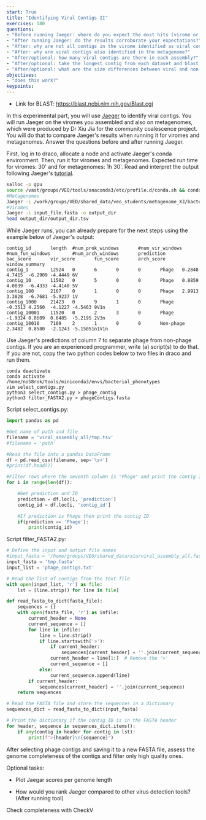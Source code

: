 ```yaml
---
start: True
title: "Identifying Viral Contigs II"
exercises: 180
questions:
- "Before running Jaeger: where do you expect the most hits (virome or metagenome)? Why?"
- "After running Jaeger: do the results corroborate your expectations?"
- "After: why are not all contigs in the virome identified as viral contigs?"
- "After: why are viral contigs also identified in the metagenome?"
- "After/optional: how many viral contigs are there in each assembly?"
- "After/optional: take the longest contig from each dataset and blast it (link below). What are the top hits?"
- "After/optional: what are the size differences between viral and non-viral contigs (you investigate this using visualization)?"
objectives:
- "does this work?"
keypoints:
---
```


- Link for BLAST: https://blast.ncbi.nlm.nih.gov/Blast.cgi

In this experimental part, you will use [Jaeger](https://github.com/Yasas1994/Jaeger) to identify viral contigs. You will run Jaeger on the viromes you assembled and also on metagenomes, which were produced by Dr Xiu Jia for the community coalescence project. You will do that to compare Jaeger's results when running it for viromes and metagenomes. Answer the questions before and after running Jaeger.   

First, log in to draco, allocate a node and activate Jaeger's conda environment. Then, run it for viromes and metagenomes. Expected run time for viromes: 30' and for metagenomes: 1h 30'. Read and interpret the output following Jaeger's [tutorial](https://github.com/Yasas1994/Jaeger?tab=readme-ov-file#what-is-in-the-output).

```bash
salloc -p gpu
source /vast/groups/VEO/tools/anaconda3/etc/profile.d/conda.sh && conda activate jaeger_v1.31.0 && Jaeger -h
#Metagenomes
Jaeger -i /work/groups/VEO/shared_data/veo_students/metagenome_XJ/bacterial_assembly_q15.fasta -o bacterial_assembly_q15
#Viromes
Jaeger -i input_file.fasta -o output_dir
head output_dir/output_dir.tsv
```

While Jaeger runs, you can already prepare for the next steps using the example below of Jaeger's output:

```
contig_id       length  #num_prok_windows       #num_vir_windows        #num_fun_windows        #num_arch_windows       prediction      bac_score       vir_score       fun_score       arch_score      window_summary
contig_1        12924   0       6       0       0       Phage   0.2848  4.7415  -6.2909 -4.4449 6V
contig_10       11502   0       5       0       0       Phage   0.8859  4.0839  -6.4333 -4.4140 5V
contig_100      2167    0       1       0       0       Phage   2.9913  3.3828  -6.7681 -5.9237 1V
contig_1000     21423   0       9       1       0       Phage   -0.3513 4.2560  -4.1227 -4.5463 9V1n
contig_10001    11520   0       2       3       0       Phage   -1.9324 0.8609  0.6485  -5.2195 2V3n
contig_10010    7109    2       1       0       0       Non-phage       2.3482  0.8580  -2.1243 -5.15051n1V1n
```

Use Jaeger's predictions of column 7 to separate phage from non-phage contigs. If you are an experienced programmer, write (a) script(s) to do that. If you are not, copy the two python codes below to two files in draco and run them.   

```
conda deactivate
conda activate /home/no58rok/tools/miniconda3/envs/bacterial_phenotypes
vim select_contigs.py
python3 select_contigs.py > phage_contig
python3 filter_FASTA2.py > phageContigs.fasta
```

Script select_contigs.py:  

```python 
import pandas as pd

#Get name of path and file
filename = 'viral_assembly_all/tmp.tsv'
#filename = 'path'

#Read the file into a pandas DataFrame
df = pd.read_csv(filename, sep='\s+')
#print(df.head())

#Filter rows where the seventh column is "Phage" and print the contig ID
for i in range(len(df)):

    #Get prediction and ID
    prediction = df.loc[i, 'prediction']
    contig_id = df.loc[i, 'contig_id']

    #If prediction is Phage then print the contig ID
    if(prediction == 'Phage'):
        print(contig_id)
```
Script filter_FASTA2.py:  

```python
# Define the input and output file names
#input_fasta = '/home/groups/VEO/shared_data/xiu/viral_assembly_all.fasta'
input_fasta = 'tmp.fasta'
input_list = 'phage_contigs.txt'

# Read the list of contigs from the text file
with open(input_list, 'r') as file:
    lst = [line.strip() for line in file]

def read_fasta_to_dict(fasta_file):
    sequences = {}
    with open(fasta_file, 'r') as infile:
        current_header = None
        current_sequence = []
        for line in infile:
            line = line.strip()
            if line.startswith('>'):
                if current_header:
                    sequences[current_header] = ''.join(current_sequence)
                current_header = line[1:]  # Remove the '>'
                current_sequence = []
            else:
                current_sequence.append(line)
        if current_header:
            sequences[current_header] = ''.join(current_sequence)
    return sequences

# Read the FASTA file and store the sequences in a dictionary
sequences_dict = read_fasta_to_dict(input_fasta)

# Print the dictionary if the contig ID is in the FASTA header
for header, sequence in sequences_dict.items():
    if any(contig in header for contig in lst):
        print(f">{header}\n{sequence}")
```

After selecting phage contigs and saving it to a new FASTA file, assess the genome completeness of the contigs and filter only high quality ones.      

Optional tasks:

- Plot Jaegar scores per genome length



        
- How would you rank Jaeger compared to other virus detection tools? (After running tool)

Check completeness with CheckV
